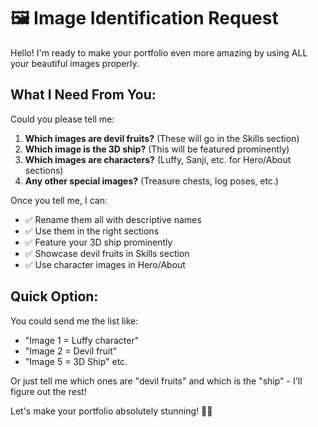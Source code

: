 # 🖼️ Image Identification Request

Hello! I&apos;m ready to make your portfolio even more amazing by using ALL your beautiful images properly.

## What I Need From You:

Could you please tell me:

1. **Which images are devil fruits?** (These will go in the Skills section)
2. **Which image is the 3D ship?** (This will be featured prominently)
3. **Which images are characters?** (Luffy, Sanji, etc. for Hero/About sections)
4. **Any other special images?** (Treasure chests, log poses, etc.)

Once you tell me, I can:
- ✅ Rename them all with descriptive names
- ✅ Use them in the right sections
- ✅ Feature your 3D ship prominently
- ✅ Showcase devil fruits in Skills section
- ✅ Use character images in Hero/About

## Quick Option:

You could send me the list like:
- "Image 1 = Luffy character"
- "Image 2 = Devil fruit" 
- "Image 5 = 3D Ship"
etc.

Or just tell me which ones are "devil fruits" and which is the "ship" - I&apos;ll figure out the rest!

Let&apos;s make your portfolio absolutely stunning! 🏴‍☠️

